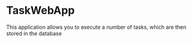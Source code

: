 # TaskWebApp
This application allows you to execute a number of tasks, which are then stored in the database
